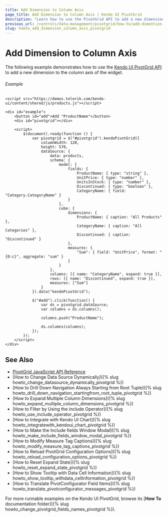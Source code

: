 ```yaml
---
title: Add Dimension to Column Axis
page_title: Add Dimension to Column Axis | Kendo UI PivotGrid
description: "Learn how to use the PivotGrid API to add a new dimension to the column axis in a Kendo UI PivotGrid widget."
previous_url: /controls/data-management/pivotgrid/how-to/add-dimention-to-column-axis
slug: howto_add_dimension_column_axis_pivotgrid
---
```


# Add Dimension to Column Axis

The following example demonstrates how to use the [Kendo UI PivotGrid API](http://docs.telerik.com/kendo-ui/api/javascript/ui/pivotgrid) to add a new dimension to the column axis of the widget.

###### Example

```dojo
<script src="https://demos.telerik.com/kendo-ui/content/shared/js/products.js"></script>

<div id="example">
    <button id="add">Add "ProductName"</button>
    <div id="pivotgrid"></div>

    <script>
        $(document).ready(function () {
            var pivotgrid = $("#pivotgrid").kendoPivotGrid({
                columnWidth: 120,
                height: 570,
                dataSource: {
                    data: products,
                    schema: {
                        model: {
                            fields: {
                                ProductName: { type: "string" },
                                UnitPrice: { type: "number" },
                                UnitsInStock: { type: "number" },
                                Discontinued: { type: "boolean" },
                                CategoryName: { field: "Category.CategoryName" }
                            }
                        },
                        cube: {
                            dimensions: {
                                ProductName: { caption: "All Products" },
                                CategoryName: { caption: "All Categories" },
                                Discontinued: { caption: "Discontinued" }
                            },
                            measures: {
                                "Sum": { field: "UnitPrice", format: "{0:c}", aggregate: "sum" }
                            }
                        }
                    },
                    columns: [{ name: "CategoryName", expand: true }],
                    rows: [{ name: "Discontinued", expand: true }],
                    measures: ["Sum"]
                }
            }).data("kendoPivotGrid");

            $("#add").click(function() {
                var ds = pivotgrid.dataSource;
                var columns = ds.columns();

                columns.push("ProductName");

                ds.columns(columns);
            });
        });
    </script>
</div>
```

## See Also

* [PivotGrid JavaScript API Reference](/api/javascript/ui/pivotgrid)
* [How to Change Data Source Dynamically]({% slug howto_change_datasource_dynamically_pivotgrid %})
* [How to Drill Down Navigation Always Starting from Root Tuple]({% slug howto_drill_down_navigation_startingfrom_root_tuple_pivotgrid %})
* [How to Expand Multiple Column Dimensions]({% slug howto_expand_multiple_column_dimensions_pivotgrid %})
* [How to Filter by Using the include Operator]({% slug howto_use_include_operator_pivotgrid %})
* [How to Integrate with Kendo UI Chart]({% slug howto_integratewith_kendoui_chart_pivotgrid %})
* [How to Make the Include fields Window Modal]({% slug howto_make_include_fields_window_modal_pivotgrid %})
* [How to Modify Measure Tag Captions]({% slug howto_modify_measure_tag_captions_pivotgrid %})
* [How to Reload PivotGrid Configuration Options]({% slug howto_reload_configuration_options_pivotgrid %})
* [How to Reset Expand State]({% slug howto_reset_expand_state_pivotgrid %})
* [How to Show Tooltip with Data Cell Information]({% slug howto_show_tooltip_withdata_cellinformation_pivotgrid %})
* [How to Translate PivotConfigurator Field Items]({% slug howto_translate_pivotconfigurator_messages_pivotgrid %})

For more runnable examples on the Kendo UI PivotGrid, browse its [**How To** documentation folder]({% slug howto_change_pivotgrid_fields_names_pivotgrid %}).
